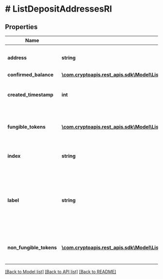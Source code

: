 # # ListDepositAddressesRI

## Properties

Name | Type | Description | Notes
------------ | ------------- | ------------- | -------------
**address** | **string** | Specifies the specific address&#39;s unique string value. |
**confirmed_balance** | [**\com.cryptoapis.rest_apis.sdk\Model\ListDepositAddressesRIConfirmedBalance**](ListDepositAddressesRIConfirmedBalance.md) |  |
**created_timestamp** | **int** | Defines the specific UNIX time when the deposit address was created. |
**fungible_tokens** | [**\com.cryptoapis.rest_apis.sdk\Model\ListDepositAddressesRIFungibleTokensInner[]**](ListDepositAddressesRIFungibleTokensInner.md) | Represents fungible tokens&#39;es detailed information |
**index** | **string** | Represents the index of the address in the wallet. |
**label** | **string** | Represents a custom tag that customers can set up for their Wallets and addresses. E.g. custom label named \&quot;Special addresses\&quot;. |
**non_fungible_tokens** | [**\com.cryptoapis.rest_apis.sdk\Model\ListDepositAddressesRINonFungibleTokensInner[]**](ListDepositAddressesRINonFungibleTokensInner.md) | Represents non-fungible tokens&#39;es detailed information. |

[[Back to Model list]](../../README.md#models) [[Back to API list]](../../README.md#endpoints) [[Back to README]](../../README.md)
